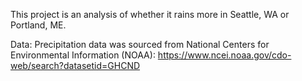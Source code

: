 This project is an analysis of whether it rains more in Seattle, WA or Portland, ME.

Data:
Precipitation data was sourced from National Centers for Environmental Information (NOAA): https://www.ncei.noaa.gov/cdo-web/search?datasetid=GHCND

